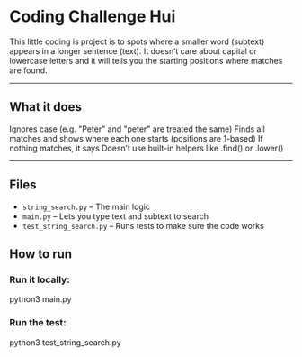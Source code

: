 # Coding Challenge Hui

This little coding is project is to spots where a smaller word (subtext) appears in a longer sentence (text). It doesn’t care about capital or lowercase letters and it will tells you the starting positions where matches are found.

---
## What it does
Ignores case (e.g. "Peter" and "peter" are treated the same)
Finds all matches and shows where each one starts (positions are 1-based)
If nothing matches, it says <Sorry nothing matched>
Doesn’t use built-in helpers like .find() or .lower()

--- 

## Files
- `string_search.py` – The main logic
- `main.py` – Lets you type text and subtext to search
- `test_string_search.py` – Runs tests to make sure the code works

## How to run
### Run it locally:
python3 main.py

### Run the test:
python3 test_string_search.py
